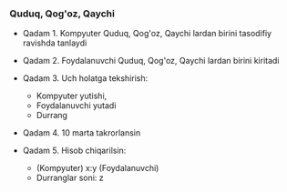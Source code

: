 ### Quduq, Qog'oz, Qaychi

- Qadam 1. Kompyuter Quduq, Qog'oz, Qaychi lardan birini tasodifiy ravishda tanlaydi

- Qadam 2. Foydalanuvchi Quduq, Qog'oz, Qaychi lardan birini kiritadi

- Qadam 3. Uch holatga tekshirish:
  - Kompyuter yutishi,
  - Foydalanuvchi yutadi
  - Durrang

- Qadam 4. 10 marta takrorlansin

- Qadam 5. Hisob chiqarilsin:
  - (Kompyuter) x:y (Foydalanuvchi)
  - Durranglar soni: z